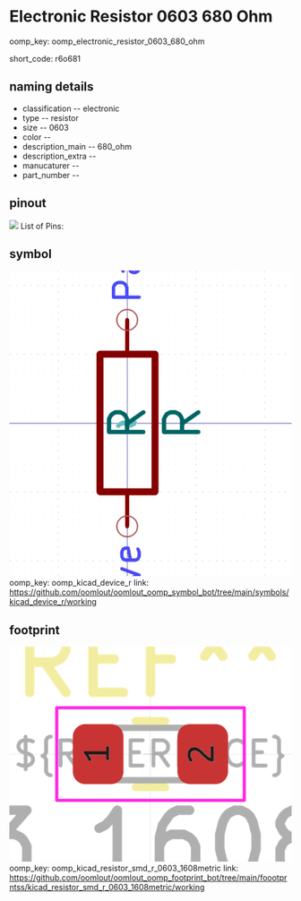 # Electronic Resistor 0603 680 Ohm
oomp_key: oomp_electronic_resistor_0603_680_ohm  

short_code: r6o681
## naming details
* classification -- electronic
* type -- resistor
* size -- 0603
* color -- 
* description_main -- 680_ohm
* description_extra -- 
* manucaturer -- 
* part_number -- 
## pinout
![](working_pinout_600.png)
List of Pins:

## symbol

![](symbol/0/working/working_600.png)  
oomp_key: oomp_kicad_device_r
link: https://github.com/oomlout/oomlout_oomp_symbol_bot/tree/main/symbols/kicad_device_r/working


## footprint

![](footprint/0/working/working_600.png)  
oomp_key: oomp_kicad_resistor_smd_r_0603_1608metric
link: https://github.com/oomlout/oomlout_oomp_footprint_bot/tree/main/foootprntss/kicad_resistor_smd_r_0603_1608metric/working
